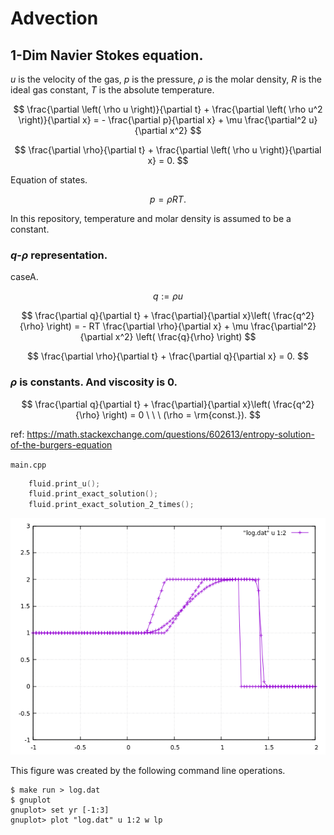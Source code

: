 # Advection

## 1-Dim Navier Stokes equation.

$u$ is the velocity of the gas, $p$ is the pressure, $\rho$ is the molar density, $R$ is the ideal gas constant, $T$ is the absolute temperature.

$$
\frac{\partial \left( \rho u \right)}{\partial t} + \frac{\partial \left( \rho u^2 \right)}{\partial x} = - \frac{\partial p}{\partial x} + \mu \frac{\partial^2 u}{\partial x^2}
$$

$$
\frac{\partial \rho}{\partial t} + \frac{\partial \left( \rho u \right)}{\partial x} = 0.
$$

Equation of states.

$$
p = \rho R T.
$$

In this repository, temperature and molar density is assumed to be a constant.

### $q$-$\rho$ representation.

caseA.

$$
q := \rho u
$$

$$
\frac{\partial q}{\partial t} + \frac{\partial}{\partial x}\left( \frac{q^2}{\rho} \right) = - RT \frac{\partial \rho}{\partial x} + \mu \frac{\partial^2}{\partial x^2} \left( \frac{q}{\rho} \right)
$$

$$
\frac{\partial \rho}{\partial t} + \frac{\partial q}{\partial x} = 0.
$$

### $\rho$ is constants. And viscosity is 0.

$$
\frac{\partial q}{\partial t} + \frac{\partial}{\partial x}\left( \frac{q^2}{\rho} \right) = 0 \ \ \ (\rho = \rm{const.}).
$$

ref: https://math.stackexchange.com/questions/602613/entropy-solution-of-the-burgers-equation

`main.cpp`

```c++
    fluid.print_u();
    fluid.print_exact_solution();
    fluid.print_exact_solution_2_times();
```

![](advection.png)

This figure was created by the following command line operations.

```
$ make run > log.dat
$ gnuplot
gnuplot> set yr [-1:3]
gnuplot> plot "log.dat" u 1:2 w lp
```